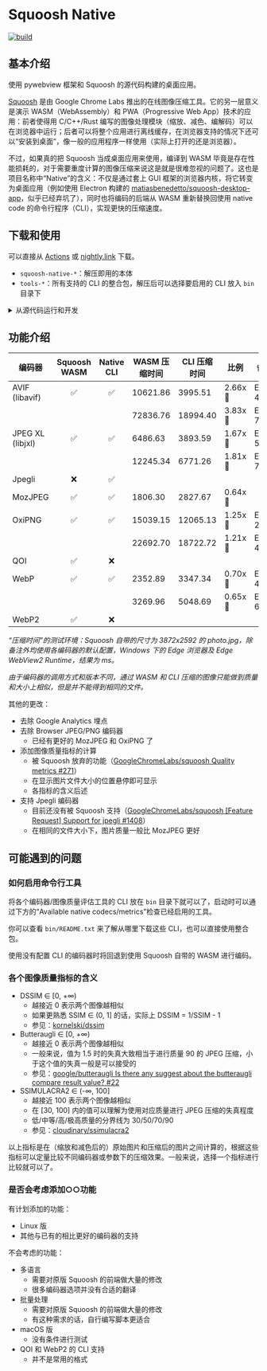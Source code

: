 # Squoosh Native

[![build](https://github.com/TransparentLC/squoosh-native/actions/workflows/build.yml/badge.svg)](https://github.com/TransparentLC/squoosh-native/actions/workflows/build.yml)

## 基本介绍

使用 pywebview 框架和 Squoosh 的源代码构建的桌面应用。

[Squoosh](https://github.com/GoogleChromeLabs/squoosh) 是由 Google Chrome Labs 推出的在线图像压缩工具。它的另一层意义是演示 WASM（WebAssembly）和 PWA（Progressive Web App）技术的应用：前者使得用 C/C++/Rust 编写的图像处理模块（缩放、减色、编解码）可以在浏览器中运行；后者可以将整个应用进行离线缓存，在浏览器支持的情况下还可以“安装到桌面”，像一般的应用程序一样使用（实际上打开的还是浏览器）。

不过，如果真的把 Squoosh 当成桌面应用来使用，编译到 WASM 毕竟是存在性能损耗的，对于需要重度计算的图像压缩来说这是就是很难忽视的问题了。这也是项目名称中“Native”的含义：不仅是通过套上 GUI 框架的浏览器内核，将它转变为桌面应用（例如使用 Electron 构建的 [matiasbenedetto/squoosh-desktop-app](https://github.com/matiasbenedetto/squoosh-desktop-app)，似乎已经弃坑了），同时也将编码的后端从 WASM 重新替换回使用 native code 的命令行程序（CLI），实现更快的压缩速度。

## 下载和使用

可以直接从 [Actions](https://github.com/TransparentLC/squoosh-native/actions) 或 [nightly.link](https://nightly.link/TransparentLC/squoosh-native/workflows/build/master) 下载。

* `squoosh-native-*`：解压即用的本体
* `tools-*`：所有支持的 CLI 的整合包，解压后可以选择要启用的 CLI 放入 `bin` 目录下

<details>

<summary>从源代码运行和开发</summary>

需要 Python 3.12、Node.js 21 和 pnpm 9.x 或更新的版本。

由于前端代码是单独的 [repo](https://github.com/TransparentLC/squoosh-native-frontend)，因此不要忘了 clone submodule。

```sh
# 安装依赖
pip install -r requirements.txt

# 构建前端资源
cd squoosh
pnpm install
pnpm run build
cd ..

# 将构建好的前端资源打包为单个文件squoosh.pak
python bundle_squoosh.py

# 编译svpng，Linux下请将扩展名dll改为so
gcc -Wall -Ofast -march=native -mtune=native -shared -o libsvpng.dll svpng.c
strip libsvpng.dll

# 运行Squoosh Native
python main.py
```

如果需要开发调试的话：

```sh
# 在另一个终端中运行前端资源的dev server，无需打包
cd squoosh
pnpm run dev

# 在环境变量DEBUG为非空值的情况下运行main.py
DEBUG=1 python main.py
```

</details>

## 功能介绍

| 编码器 | Squoosh WASM | Native CLI | WASM 压缩时间 | CLI 压缩时间 | 比例 | 备注 |
| - | :-: | :-: | - | - | - | - |
| AVIF (libavif)   | ✅ | ✅ | 10621.86 | 3995.51 | 2.66x 🐇 | Effort 4 |
|                  |    |    | 72836.76 | 18994.40 | 3.83x 🐇 | Effort 7 |
| JPEG XL (libjxl) | ✅ | ✅ | 6486.63 | 3893.59 | 1.67x 🐇 | Effort 5 |
|                  |    |    | 12245.34 | 6771.26 | 1.81x 🐇 | Effort 7 |
| Jpegli           | ❌ | ✅ |  |  |  |  |
| MozJPEG          | ✅ | ✅ | 1806.30 | 2827.67 | 0.64x 🐢 |  |
| OxiPNG           | ✅ | ✅ | 15039.15 | 12065.13 | 1.25x 🐇 | Effort 2 |
|                  |    |    | 22692.70 | 18722.72 | 1.21x 🐇 | Effort 4 |
| QOI              | ✅ | ❌ |  |  |  |  |
| WebP             | ✅ | ✅ | 2352.89 | 3347.34 | 0.70x 🐢 | Effort 4 |
|                  |    |    | 3269.96 | 5048.69 | 0.65x 🐢 | Effort 6 |
| WebP2            | ✅ | ❌ |  |  |  |  |

*“压缩时间”的测试环境：Squoosh 自带的尺寸为 3872x2592 的 photo.jpg，除备注外均使用各编码器的默认配置，Windows 下的 Edge 浏览器及 Edge WebView2 Runtime，结果为 ms。*

*由于编码器的调用方式和版本不同，通过 WASM 和 CLI 压缩的图像只能做到质量和大小上相似，但是并不能得到相同的文件。*

其他的更改：

* 去除 Google Analytics 埋点
* 去除 Browser JPEG/PNG 编码器
    * 已经有更好的 MozJPEG 和 OxiPNG 了
* 添加图像质量指标的计算
    * 被 Squoosh 放弃的功能（[GoogleChromeLabs/squoosh  Quality metrics #271](https://github.com/GoogleChromeLabs/squoosh/issues/271)）
    * 在显示图片文件大小的位置悬停即可显示
    * 各指标的含义后述
* 支持 Jpegli 编码器
    * 目前还没有被 Squoosh 支持（[GoogleChromeLabs/squoosh [Feature Request] Support for jpegli #1408](https://github.com/GoogleChromeLabs/squoosh/issues/1408)）
    * 在相同的文件大小下，图片质量一般比 MozJPEG 更好

## 可能遇到的问题

### 如何启用命令行工具

将各个编码器/图像质量评估工具的 CLI 放在 `bin` 目录下就可以了，启动时可以通过下方的“Available native codecs/metrics”检查已经启用的工具。

你可以查看 `bin/README.txt` 来了解从哪里下载这些 CLI，也可以直接使用整合包。

使用没有配置 CLI 的编码器时将回退到使用 Squoosh 自带的 WASM 进行编码。

### 各个图像质量指标的含义

* DSSIM ∈ [0, +∞)
    * 越接近 0 表示两个图像越相似
    * 如果更熟悉 SSIM ∈ (0, 1] 的话，实际上 DSSIM = 1/SSIM - 1
    * 参见：[kornelski/dssim](https://github.com/kornelski/dssim#interpreting-the-values)
* Butteraugli ∈ [0, +∞)
    * 越接近 0 表示两个图像越相似
    * 一般来说，值为 1.5 时的失真大致相当于进行质量 90 的 JPEG 压缩，小于这个值的失真一般是可以接受的
    * 参见：[google/butteraugli Is there any suggest about the butteraugli compare result value? #22](https://github.com/google/butteraugli/issues/22)
* SSIMULACRA2 ∈ (-∞, 100]
    * 越接近 100 表示两个图像越相似
    * 在 [30, 100] 内的值可以理解为使用对应质量进行 JPEG 压缩的失真程度
    * 低/中等/高/极高质量的分界线为 30/50/70/90
    * 参见：[cloudinary/ssimulacra2](https://github.com/cloudinary/ssimulacra2#usage)

以上指标是在（缩放和减色后的）原始图片和压缩后的图片之间计算的，根据这些指标可以定量比较不同编码器或参数下的压缩效果。一般来说，选择一个指标进行比较就可以了。

### 是否会考虑添加○○功能

有计划添加的功能：

* Linux 版
* 其他与已有的相比更好的编码器的支持

不会考虑的功能：

* 多语言
    * 需要对原版 Squoosh 的前端做大量的修改
    * 很多编码器选项并没有合适的翻译
* 批量处理
    * 需要对原版 Squoosh 的前端做大量的修改
    * 有这种需求的话，自行编写脚本更适合
* macOS 版
    * 没有条件进行测试
* QOI 和 WebP2 的 CLI 支持
    * 并不是常用的格式
